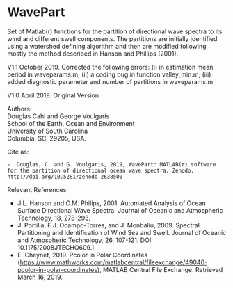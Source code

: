 # WavePart

Set of Matlab(r) functions for the partition of directional wave spectra to its wind and different swell components. The partitions are initially identified using a watershed defining algorithm  and then are modified following mostly the method described in Hanson and Phillips (2001).

V1.1 October 2019. Corrected the following  errors: (i) in estimation mean period in waveparams.m; (ii) a coding bug in function   valley_min.m; (iii) added diagnostic parameter and number of partitions in waveparams.m

V1.0 April 2019. Original Version

Authors:  
  Douglas Cahl and George Voulgaris  
  School of the Earth, Ocean and Environment  
  University of South Carolina  
  Columbia, SC, 29205, USA.

Cite as:

    -  Douglas, C. and G. Voulgaris, 2019, WavePart: MATLAB(r) software for the partition of directional ocean wave spectra. Zenodo. http://doi.org/10.5281/zenodo.2638500

Relevant References:  
   -  J.L. Hanson and O.M. Philips, 2001. Automated Analysis of Ocean Surface Directional  Wave Spectra. Journal of Oceanic and Atmospheric Technology, 18, 278-293.   
   -  J. Portilla, F.J. Ocampo-Torres, and J. Monbaliu, 2009. Spectral Partitioning and Identification of Wind Sea and Swell.  Journal of Oceanic and Atmospheric Technology, 26, 107-121. DOI: 10.1175/2008JTECHO609.1   
   -  E. Cheynet, 2019. Pcolor in Polar Coordinates (https://www.mathworks.com/matlabcentral/fileexchange/49040-pcolor-in-polar-coordinates), MATLAB Central File Exchange. Retrieved March 16, 2019.  

